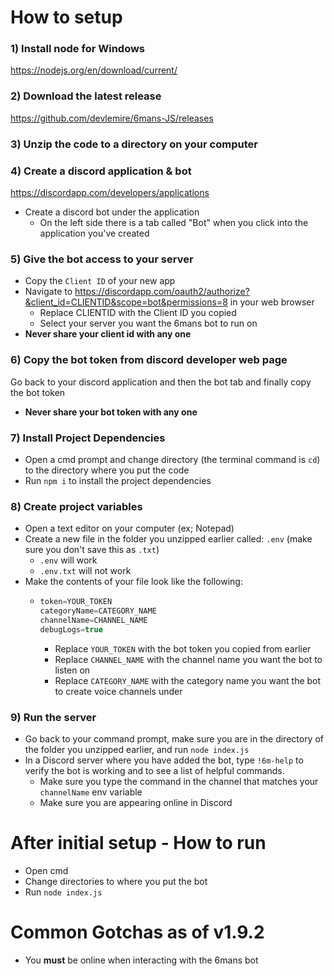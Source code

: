# How to setup

### 1) Install node for Windows
https://nodejs.org/en/download/current/

### 2) Download the latest release
https://github.com/devlemire/6mans-JS/releases

### 3) Unzip the code to a directory on your computer

### 4) Create a discord application & bot
https://discordapp.com/developers/applications
- Create a discord bot under the application
  - On the left side there is a tab called "Bot" when you click into the application you've created

### 5) Give the bot access to your server
- Copy the `Client ID` of your new app
- Navigate to https://discordapp.com/oauth2/authorize?&client_id=CLIENTID&scope=bot&permissions=8 in your web browser
  - Replace CLIENTID with the Client ID you copied
  - Select your server you want the 6mans bot to run on
- <b>Never share your client id with any one</b>
  
### 6) Copy the bot token from discord developer web page
Go back to your discord application and then the bot tab and finally copy the bot token
- <b>Never share your bot token with any one</b>

### 7) Install Project Dependencies
- Open a cmd prompt and change directory (the terminal command is `cd`) to the directory where you put the code
- Run `npm i` to install the project dependencies

### 8) Create project variables
- Open a text editor on your computer (ex; Notepad)
- Create a new file in the folder you unzipped earlier called: `.env` (make sure you don't save this as `.txt`)
  - `.env` will work
  - `.env.txt` will not work
- Make the contents of your file look like the following:
  - ```js
    token=YOUR_TOKEN
    categoryName=CATEGORY_NAME
    channelName=CHANNEL_NAME
    debugLogs=true
    ```
    - Replace `YOUR_TOKEN` with the bot token you copied from earlier
    - Replace `CHANNEL_NAME` with the channel name you want the bot to listen on
    - Replace `CATEGORY_NAME` with the category name you want the bot to create voice channels under
 
### 9) Run the server
- Go back to your command prompt, make sure you are in the directory of the folder you unzipped earlier, and run `node index.js`
- In a Discord server where you have added the bot, type `!6m-help` to verify the bot is working and to see a list of helpful commands.
  - Make sure you type the command in the channel that matches your `channelName` env variable
  - Make sure you are appearing online in Discord

# After initial setup - How to run

- Open cmd
- Change directories to where you put the bot
- Run `node index.js`

# Common Gotchas as of v1.9.2

- You <b>must</b> be online when interacting with the 6mans bot
